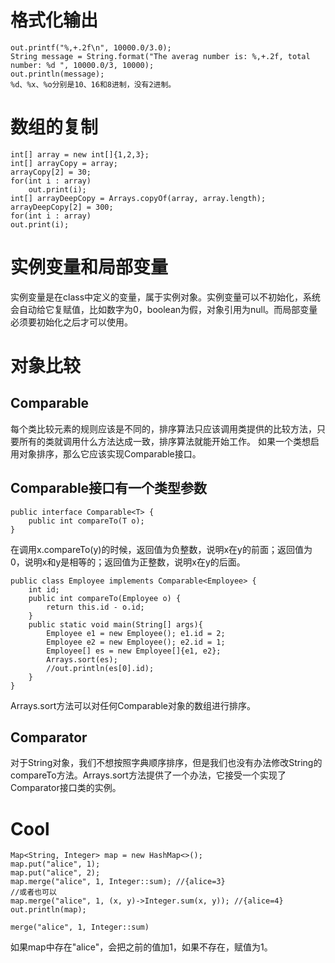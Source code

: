 
# 格式化输出
```
out.printf("%,+.2f\n", 10000.0/3.0);
String message = String.format("The averag number is: %,+.2f, total number: %d ", 10000.0/3, 10000);
out.println(message);
%d、%x、%o分别是10、16和8进制，没有2进制。
```
# 数组的复制
```
int[] array = new int[]{1,2,3};
int[] arrayCopy = array;
arrayCopy[2] = 30;
for(int i : array)
    out.print(i);
int[] arrayDeepCopy = Arrays.copyOf(array, array.length);
arrayDeepCopy[2] = 300;
for(int i : array)
out.print(i);
```

# 实例变量和局部变量
实例变量是在class中定义的变量，属于实例对象。实例变量可以不初始化，系统会自动给它复赋值，比如数字为0，boolean为假，对象引用为null。而局部变量必须要初始化之后才可以使用。

# 对象比较
## Comparable
每个类比较元素的规则应该是不同的，排序算法只应该调用类提供的比较方法，只要所有的类就调用什么方法达成一致，排序算法就能开始工作。
如果一个类想启用对象排序，那么它应该实现Comparable接口。
## Comparable接口有一个类型参数
```
public interface Comparable<T> {
    public int compareTo(T o);
}
```
在调用x.compareTo(y)的时候，返回值为负整数，说明x在y的前面；返回值为0，说明x和y是相等的；返回值为正整数，说明x在y的后面。
```
public class Employee implements Comparable<Employee> {
    int id;
    public int compareTo(Employee o) {
        return this.id - o.id;
    }
    public static void main(String[] args){
        Employee e1 = new Employee(); e1.id = 2;
        Employee e2 = new Employee(); e2.id = 1;
        Employee[] es = new Employee[]{e1, e2};
        Arrays.sort(es);
        //out.println(es[0].id);
    }
}
```
Arrays.sort方法可以对任何Comparable对象的数组进行排序。
## Comparator
对于String对象，我们不想按照字典顺序排序，但是我们也没有办法修改String的compareTo方法。Arrays.sort方法提供了一个办法，它接受一个实现了Comparator接口类的实例。
 
# Cool
```
Map<String, Integer> map = new HashMap<>();
map.put("alice", 1);
map.put("alice", 2);
map.merge("alice", 1, Integer::sum); //{alice=3}
//或者也可以
map.merge("alice", 1, (x, y)->Integer.sum(x, y)); //{alice=4}
out.println(map);
```
```
merge("alice", 1, Integer::sum)
```
如果map中存在"alice"，会把之前的值加1，如果不存在，赋值为1。

